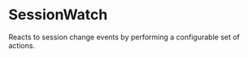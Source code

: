 SessionWatch
============

Reacts to session change events by performing a configurable set of actions.
